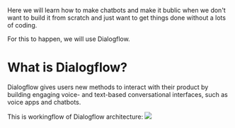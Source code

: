 Here we will learn how to make chatbots and make it bublic when we don't want to build it from scratch and just want to get things done without a lots of coding.

For this to happen, we will use Dialogflow.

# What is Dialogflow?
Dialogflow gives users new methods to interact with their product by building engaging voice- and text-based conversational interfaces, such as voice apps and chatbots.

This is workingflow of Dialogflow architecture:
![]("aa.png")

